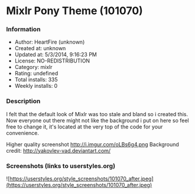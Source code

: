 # Mixlr Pony Theme (101070)

### Information
- Author: HeartFire (unknown)
- Created at: unknown
- Updated at: 5/3/2014, 9:16:23 PM
- License: NO-REDISTRIBUTION
- Category: mixlr
- Rating: undefined
- Total installs: 335
- Weekly installs: 0


### Description
I felt that the default look of Mixlr was too stale and bland so i created this.
Now everyone out there might not like the background i put on here so feel free to change it, it's located at the very top of the code for your convenience.

Higher quality screenshot http://i.imgur.com/oLBs6g4.png
Background credit: http://yakovlev-vad.deviantart.com/


### Screenshots (links to userstyles.org)
![https://userstyles.org/style_screenshots/101070_after.jpeg](https://userstyles.org/style_screenshots/101070_after.jpeg)


